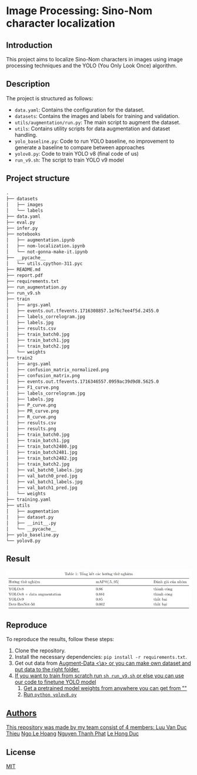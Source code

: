 # Image Processing: Sino-Nom character localization

## Introduction

This project aims to localize Sino-Nom characters in images using image processing techniques and the YOLO (You Only Look Once) algorithm.

## Description

The project is structured as follows:

- `data.yaml`: Contains the configuration for the dataset.
- `datasets`: Contains the images and labels for training and validation.
- `utils/augmentation/run.py`: The main script to augment the dataset.
- `utils`: Contains utility scripts for data augmentation and dataset handling.
- `yolo_baseline.py`: Code to run YOLO baseline, no improvement to generate a baseline to compare between approaches
- `yolov8.py`: Code to train YOLO v8 (final code of us) 
- `run_v9.sh`: The script to train YOLO v9 model

## Project structure

```
.
├── datasets
│   ├── images
│   └── labels
├── data.yaml
├── eval.py
├── infer.py
├── notebooks
│   ├── augmentation.ipynb
│   ├── nom-localization.ipynb
│   └── not-gonna-make-it.ipynb
├── __pycache__
│   └── utils.cpython-311.pyc
├── README.md
├── report.pdf
├── requirements.txt
├── run_augmentation.py
├── run_v9.sh
├── train
│   ├── args.yaml
│   ├── events.out.tfevents.1716308857.1e76c7ee4f5d.2455.0
│   ├── labels_correlogram.jpg
│   ├── labels.jpg
│   ├── results.csv
│   ├── train_batch0.jpg
│   ├── train_batch1.jpg
│   ├── train_batch2.jpg
│   └── weights
├── train2
│   ├── args.yaml
│   ├── confusion_matrix_normalized.png
│   ├── confusion_matrix.png
│   ├── events.out.tfevents.1716346557.0959ac39d9d8.5625.0
│   ├── F1_curve.png
│   ├── labels_correlogram.jpg
│   ├── labels.jpg
│   ├── P_curve.png
│   ├── PR_curve.png
│   ├── R_curve.png
│   ├── results.csv
│   ├── results.png
│   ├── train_batch0.jpg
│   ├── train_batch1.jpg
│   ├── train_batch2480.jpg
│   ├── train_batch2481.jpg
│   ├── train_batch2482.jpg
│   ├── train_batch2.jpg
│   ├── val_batch0_labels.jpg
│   ├── val_batch0_pred.jpg
│   ├── val_batch1_labels.jpg
│   ├── val_batch1_pred.jpg
│   └── weights
├── training.yaml
├── utils
│   ├── augmentation
│   ├── dataset.py
│   ├── __init__.py
│   └── __pycache__
├── yolo_baseline.py
└── yolov8.py
```

## Result

![result-table](result.png)

## Reproduce

To reproduce the results, follow these steps:

1. Clone the repository.
2. Install the necessary dependencies: `pip install -r requirements.txt`.
3. Get out data from <a href="https://huggingface.co/datasets/armistcxy/augment-sinom-character-dataset">Augment-Data <\a> or you can make own dataset and put data to the right folder.
4. If you want to train from scratch run `sh run_v9.sh` or else you can use our code to finetune YOLO model
   1. Get a pretrained model weights from anywhere you can get from ""
   2. Run `python yolov8.py`
## Authors
This repository was made by my team consist of 4 members:
[Luu Van Duc Thieu](https://github.com/echodrift)
[Ngo Le Hoang](https://github.com/armistcxy)
[Nguyen Thanh Phat](https://github.com/aqu4holic)
[Le Hong Duc](https://github.com/tedomi2705)

## License
[MIT](https://choosealicense.com/licenses/mit/)

